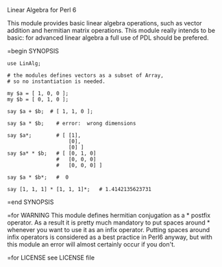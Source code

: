 Linear Algebra for Perl 6

This module provides basic linear algebra operations, such as vector addition and
hermitian matrix operations.  This module really intends to be basic:  for advanced
linear algebra a full use of PDL should be prefered.

=begin SYNOPSIS

    use LinAlg;

    # the modules defines vectors as a subset of Array,
    # so no instantiation is needed.

    my $a = [ 1, 0, 0 ];
    my $b = [ 0, 1, 0 ];

    say $a + $b;  # [ 1, 1, 0 ];

    say $a * $b;    # error:  wrong dimensions

    say $a*;        # [ [1],
                        [0],
                        [0] ]
    say $a* * $b;   # [ [0, 1, 0]
                    #   [0, 0, 0]
                    #   [0, 0, 0] ]

    say $a * $b*;   #  0

    say [1, 1, 1] * [1, 1, 1]*;   # 1.4142135623731

=end SYNOPSIS


=for WARNING
This module defines hermitian conjugation as a * postfix operator.  As a result
it is pretty much mandatory to put spaces around * whenever you want to use it
as an infix operator.  Putting spaces around infix operators is considered as a
best practice in Perl6 anyway, but with this module an error will almost
certainly occur if you don't.

=for LICENSE
see LICENSE file
